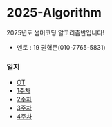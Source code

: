 # 2025-Algorithm
2025년도 썸머코딩 알고리즘반입니다!
- 멘토 : 19 권혁준(010-7765-5831)
### 일지
- [OT](https://github.com/LandvibeDev/2025-Algorithm/blob/main/%EC%9D%BC%EC%A7%80/OT.md)
- [1주차](https://github.com/LandvibeDev/2025-Algorithm/blob/main/%EC%9D%BC%EC%A7%80/1%EC%A3%BC%EC%B0%A8.md)
- [2주차](https://github.com/LandvibeDev/2025-Algorithm/blob/main/%EC%9D%BC%EC%A7%80/2%EC%A3%BC%EC%B0%A8.md)
- [3주차](https://github.com/LandvibeDev/2025-Algorithm/blob/main/%EC%9D%BC%EC%A7%80/3%EC%A3%BC%EC%B0%A8.md)
- [4주차](https://github.com/LandvibeDev/2025-Algorithm/blob/main/%EC%9D%BC%EC%A7%80/4%EC%A3%BC%EC%B0%A8.md)
